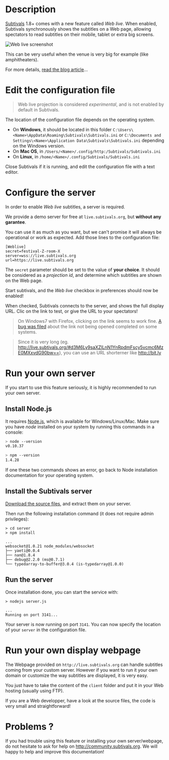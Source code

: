 # Description

[Subtivals](http://subtivals.org/) 1.8+ comes with a new feature called *Web live*. When enabled, Subtivals synchronously shows the subtitles on a Web page, allowing spectators to read subtitles on their mobile, tablet or extra big screens.

![Web live screenshot](https://cloud.githubusercontent.com/assets/546692/9920151/fd12904a-5cd1-11e5-9da8-ca78f8b952c8.png)

This can be very useful when the venue is very big for example (like amphitheaters).

For more details, [read the blog article](http://blog.mathieu-leplatre.info/subtivals-remote-display.html)...

# Edit the configuration file

> Web live projection is considered *experimental*, and is not enabled by default in Subtivals.

The location of the configuration file depends on the operating system.

* On **Windows**, it should be located in this folder ``C:\Users\<Name>\AppData\Roaming\Subtivals\Subtivals.ini`` or ``C:\Documents and Settings\<Name>\Application Data\Subtivals\Subtivals.ini`` depending on the Windows version.
* On **Mac OS**, in ``/Users/<Name>/.config/http:/Subtivals/Subtivals.ini``
* On **Linux**, in ``/home/<Name>/.config/Subtivals/Subtivals.ini``

Close Subtivals if it is running, and edit the configuration file with a text editor.

# Configure the server

In order to enable *Web live* subtitles, a server is required. 

We provide a demo server for free at `live.subtivals.org`, but **without any garantee**.

You can use it as much as you want, but we can't promise it will always be operational or work as expected.
Add those lines to the configuration file:

```
[Weblive]
secret=festival-Z-room-X
server=wss://live.subtivals.org
url=https://live.subtivals.org
```

The `secret` parameter should be set to the value of **your choice**. It should be considered as a *projection id*, and determine which subtitles are shown on the Web page.

Start subtivals, and the *Web live* checkbox in preferences should now be enabled!

When checked, Subtivals connects to the server, and shows the full display URL. Clic on the link to test, or give the URL to your spectators!

> On Windows7 with Firefox, clicking on the link seems to work fine. [A bug was filed](https://github.com/traxtech/subtivals/issues/272) about the link not being opened completed on some systems.

> Since it is very long (eg. http://live.subtivals.org/#d3M6Ly9saXZlLnN1YnRpdmFscy5vcmc6MzE0MXxvdG90bw==), you can use an URL shorterner like http://bit.ly


# Run your own server

If you start to use this feature seriously, it is highly recommended to run your own server. 

## Install Node.js
It requires [Node.js](https://nodejs.org), which is available for Windows/Linux/Mac. Make sure you have *node* installed on your system by running this commands in a console:

```bash
> node --version
v0.10.37

> npm --version
1.4.28
```

If one these two commands shows an error, go back to Node installation documentation for your operating system.

## Install the Subtivals server

[Download the source files](https://github.com/Subtivals/live.subtivals.org/archive/master.zip), and extract them on your server.

Then run the following installation command (it does not require admin privileges):

```
> cd server
> npm install

...
websocket@1.0.21 node_modules/websocket
├── yaeti@0.0.4
├── nan@1.8.4
├── debug@2.2.0 (ms@0.7.1)
└── typedarray-to-buffer@3.0.4 (is-typedarray@1.0.0)
```

## Run the server

Once installation done, you can start the service with:

```
> nodejs server.js

...
Running on port 3141...
```

Your server is now running on port ``3141``. You can now specify the location of your `server` in the configuration file.


# Run your own display webpage

The Webpage provided on `http://live.subtivals.org` can handle subtitles coming from your custom server. However if you want to run it your own domain or customize the way subtitles are displayed, it is very easy.

You just have to take the content of the `client` folder and put it in your Web hosting (usually using FTP).

If you are a Web developper, have a look at the source files, the code is very small and straightforward!


# Problems ?

If you had trouble using this feature or installing your own server/webpage, do not hesitate to ask for help on http://community.subtivals.org. We will happy to help and improve this documentation! 
